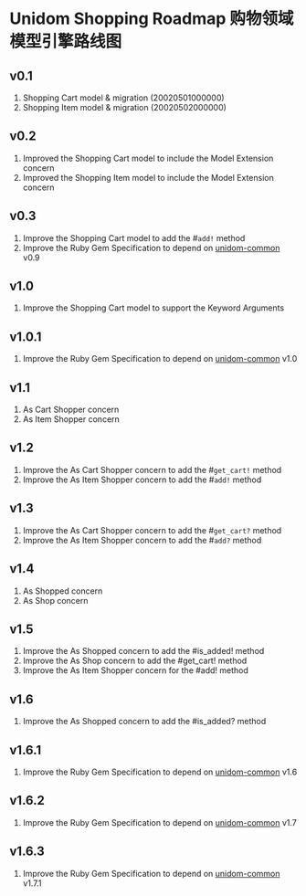 # Unidom Shopping Roadmap 购物领域模型引擎路线图

## v0.1
1. Shopping Cart model & migration (20020501000000)
2. Shopping Item model & migration (20020502000000)

## v0.2
1. Improved the Shopping Cart model to include the Model Extension concern
2. Improved the Shopping Item model to include the Model Extension concern

## v0.3
1. Improve the Shopping Cart model to add the #``add!`` method
2. Improve the Ruby Gem Specification to depend on [unidom-common](https://github.com/topbitdu/unidom-common) v0.9

## v1.0
1. Improve the Shopping Cart model to support the Keyword Arguments

## v1.0.1
1. Improve the Ruby Gem Specification to depend on [unidom-common](https://github.com/topbitdu/unidom-common) v1.0

## v1.1
1. As Cart Shopper concern
2. As Item Shopper concern

## v1.2
1. Improve the As Cart Shopper concern to add the #``get_cart!`` method
2. Improve the As Item Shopper concern to add the #``add!`` method

## v1.3
1. Improve the As Cart Shopper concern to add the #``get_cart?`` method
2. Improve the As Item Shopper concern to add the #``add?`` method

## v1.4
1. As Shopped concern
2. As Shop concern

## v1.5
1. Improve the As Shopped concern to add the #is_added! method
2. Improve the As Shop concern to add the #get_cart! method
3. Improve the As Item Shopper concern for the #add! method

## v1.6
1. Improve the As Shopped concern to add the #is_added? method

## v1.6.1
1. Improve the Ruby Gem Specification to depend on [unidom-common](https://github.com/topbitdu/unidom-common) v1.6

## v1.6.2
1. Improve the Ruby Gem Specification to depend on [unidom-common](https://github.com/topbitdu/unidom-common) v1.7

## v1.6.3
1. Improve the Ruby Gem Specification to depend on [unidom-common](https://github.com/topbitdu/unidom-common) v1.7.1
